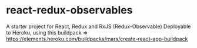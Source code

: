 # react-redux-observables
A starter project for React, Redux and RxJS (Redux-Observable)
Deployable to Heroku, using this buildpack => https://elements.heroku.com/buildpacks/mars/create-react-app-buildpack
